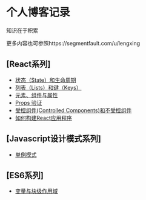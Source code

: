 # 个人博客记录
知识在于积累

更多内容也可参照https://segmentfault.com/u/lengxing

## [React系列]
- [状态（State）和生命周期](https://github.com/lengxing/MyBlog/blob/master/201708/%E3%80%90React%E7%B3%BB%E5%88%97%E3%80%91%E7%8A%B6%E6%80%81%EF%BC%88State%EF%BC%89%E5%92%8C%E7%94%9F%E5%91%BD%E5%91%A8%E6%9C%9F.md)
- [列表（Lists）和键（Keys）](https://github.com/lengxing/MyBlog/blob/master/201708/%E3%80%90React%E7%B3%BB%E5%88%97%E3%80%91%E5%88%97%E8%A1%A8%EF%BC%88Lists%EF%BC%89%E5%92%8C%E9%94%AE%EF%BC%88Keys%EF%BC%89.md)
- [元素、组件与属性](https://github.com/lengxing/MyBlog/blob/master/201708/%E3%80%90React%E7%B3%BB%E5%88%97%E3%80%91%E5%85%83%E7%B4%A0%E3%80%81%E7%BB%84%E4%BB%B6%E4%B8%8E%E5%B1%9E%E6%80%A7.md)
- [Props 验证](https://github.com/lengxing/MyBlog/blob/master/201708/%E3%80%90React%E7%B3%BB%E5%88%97%E3%80%91Props%20%E9%AA%8C%E8%AF%81.md)
- [受控组件(Controlled Components)和不受控组件](https://github.com/lengxing/MyBlog/blob/master/201709/%E3%80%90React%E7%B3%BB%E5%88%97%E3%80%91%E5%8F%97%E6%8E%A7%E7%BB%84%E4%BB%B6(Controlled%20Components)%E5%92%8C%E4%B8%8D%E5%8F%97%E6%8E%A7%E7%BB%84%E4%BB%B6.md)
- [如何构建React应用程序](https://github.com/lengxing/MyBlog/blob/master/201709/%E3%80%90React%E7%B3%BB%E5%88%97%E3%80%91%E5%A6%82%E4%BD%95%E6%9E%84%E5%BB%BAReact%E5%BA%94%E7%94%A8%E7%A8%8B%E5%BA%8F.md)

## [Javascript设计模式系列]
- [单例模式](https://github.com/lengxing/MyBlog/blob/master/201801/%E3%80%90JavaScript%E8%AE%BE%E8%AE%A1%E6%A8%A1%E5%BC%8F%E3%80%91%E5%8D%95%E4%BE%8B%E6%A8%A1%E5%BC%8F.md)

## [ES6系列]

- [变量与块级作用域](https://github.com/lengxing/MyBlog/blob/master/201804/%E3%80%90ES6%E7%B3%BB%E5%88%97%E3%80%91%E5%8F%98%E9%87%8F%E4%B8%8E%E5%9D%97%E7%BA%A7%E4%BD%9C%E7%94%A8%E5%9F%9F.md)
